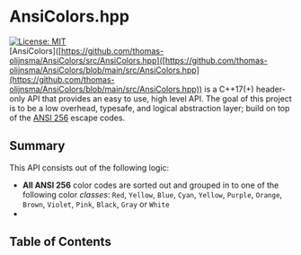 # AnsiColors.hpp
[![License: MIT](https://img.shields.io/badge/license-MIT-blue.svg)](LICENSE) <br> 
[AnsiColors]([https://github.com/thomas-olijnsma/AnsiColors/src/AnsiColors.hpp]([https://github.com/thomas-olijnsma/AnsiColors/blob/main/src/AnsiColors.hpp](https://github.com/thomas-olijnsma/AnsiColors/blob/main/src/AnsiColors.hpp)) is a C++17(+) header-only API that provides an easy to use, high level API. The goal of this project is to be a low overhead, typesafe, and logical abstraction layer; build on top of the [ANSI 256](https://en.wikipedia.org/wiki/ANSI_escape_code) escape codes. <br>
## Summary
This API consists out of the following logic:
  * **All ANSI 256** color codes are sorted out and grouped in to one of the following color *classes*: `Red`, `Yellow`, `Blue`, `Cyan`, `Yellow`, `Purple`, `Orange`, `Brown`, `Violet`, `Pink`, `Black`, `Gray` or `White`
  * 


## Table of Contents
